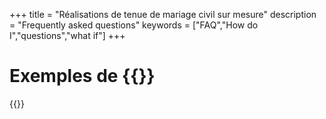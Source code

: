 +++
title = "Réalisations de tenue de mariage civil sur mesure"
description = "Frequently asked questions"
keywords = ["FAQ","How do I","questions","what if"]
+++

Exemples de {{<param title>}}
===

{{<contact>}}
